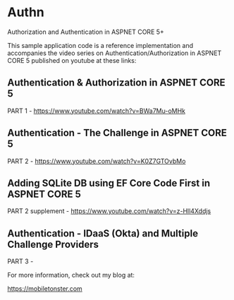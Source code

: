 # Authn
Authorization and Authentication in ASPNET CORE 5+

This sample application code is a reference implementation and accompanies the video series on Authentication/Authorization in ASPNET CORE 5 published on youtube at these links:

## Authentication & Authorization in ASPNET CORE 5
PART 1 - https://www.youtube.com/watch?v=BWa7Mu-oMHk

## Authentication - The Challenge  in ASPNET CORE 5
PART 2 - https://www.youtube.com/watch?v=K0Z7GTOvbMo

## Adding SQLite DB using EF Core Code First in ASPNET CORE 5
PART 2 supplement - https://www.youtube.com/watch?v=z-Hll4Xddjs

## Authentication - IDaaS (Okta) and Multiple Challenge Providers
PART 3 - 


For more information, check out my blog at:

https://mobiletonster.com





